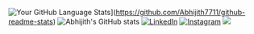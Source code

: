 ![Your GitHub Language Stats](https://github-readme-stats.vercel.app/api?username=Abhijith7711)](https://github.com/Abhijith7711/github-readme-stats)
![Abhijith's GitHub stats](https://github-readme-stats.vercel.app/api?username=Abhijith7711&show_icons=true&theme=radical)
[![LinkedIn](https://img.shields.io/badge/LinkedIn-0077B5?style=for-the-badge&logo=linkedin&logoColor=white)](https://www.linkedin.com/in/Abhijithm7711)
[![Instagram](https://img.shields.io/badge/Instagram-E4405F?style=for-the-badge&logo=instagram&logoColor=white)](https://www.instagram.com/abhii.__._)
[![](https://visitcount.itsvg.in/api?id=Abhijith7711&label=Profile%20Views&color=2&icon=0&pretty=false)](https://visitcount.itsvg.in)



